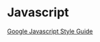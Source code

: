 # Javascript

[Google Javascript Style Guide](https://medium.freecodecamp.org/google-publishes-a-javascript-style-guide-here-are-some-key-lessons-1810b8ad050b)
